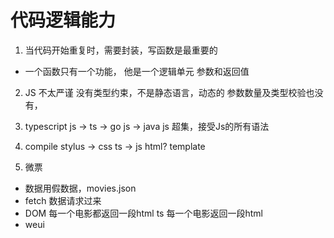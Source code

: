# 代码逻辑能力

1. 当代码开始重复时，需要封装，写函数是最重要的
- 一个函数只有一个功能，
  他是一个逻辑单元
  参数和返回值

2. JS 不太严谨
  没有类型约束，不是静态语言，动态的
  参数数量及类型校验也没有，
3. typescript
   js -> ts -> go
   js -> java
   js 超集，接受Js的所有语法

4. compile
stylus -> css
ts -> js
html? template

5. 微票
 - 数据用假数据，movies.json
 - fetch 数据请求过来
 - DOM 每一个电影都返回一段html
  ts 每一个电影返回一段html
 - weui 